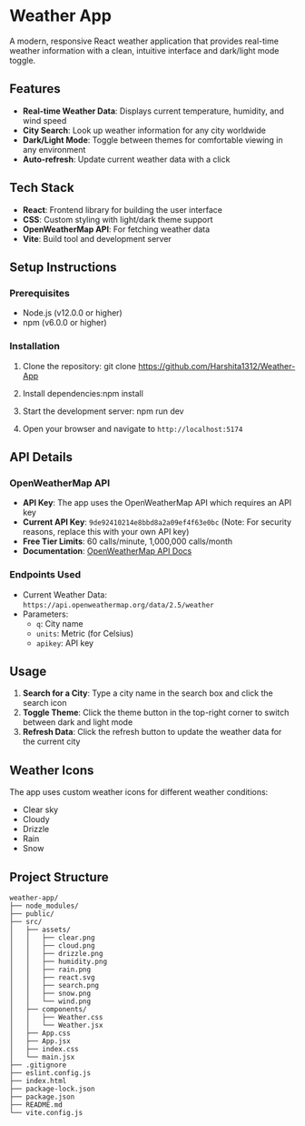 # Weather App

A modern, responsive React weather application that provides real-time weather information with a clean, intuitive interface and dark/light mode toggle.


## Features

- **Real-time Weather Data**: Displays current temperature, humidity, and wind speed
- **City Search**: Look up weather information for any city worldwide
- **Dark/Light Mode**: Toggle between themes for comfortable viewing in any environment
- **Auto-refresh**: Update current weather data with a click

## Tech Stack

- **React**: Frontend library for building the user interface
- **CSS**: Custom styling with light/dark theme support
- **OpenWeatherMap API**: For fetching weather data
- **Vite**: Build tool and development server

## Setup Instructions

### Prerequisites

- Node.js (v12.0.0 or higher)
- npm (v6.0.0 or higher)

### Installation

1. Clone the repository: git clone https://github.com/Harshita1312/Weather-App

2. Install dependencies:npm install

3. Start the development server: npm run dev

4. Open your browser and navigate to `http://localhost:5174`


## API Details

### OpenWeatherMap API

- **API Key**: The app uses the OpenWeatherMap API which requires an API key
- **Current API Key**: `9de92410214e8bbd8a2a09ef4f63e0bc` (Note: For security reasons, replace this with your own API key)
- **Free Tier Limits**: 60 calls/minute, 1,000,000 calls/month
- **Documentation**: [OpenWeatherMap API Docs](https://openweathermap.org/api)

### Endpoints Used

- Current Weather Data: `https://api.openweathermap.org/data/2.5/weather`
- Parameters:
  - `q`: City name
  - `units`: Metric (for Celsius)
  - `apikey`: API key

## Usage

1. **Search for a City**: Type a city name in the search box and click the search icon
2. **Toggle Theme**: Click the theme button in the top-right corner to switch between dark and light mode
3. **Refresh Data**: Click the refresh button to update the weather data for the current city

## Weather Icons

The app uses custom weather icons for different weather conditions:
- Clear sky
- Cloudy
- Drizzle
- Rain
- Snow

## Project Structure

```
weather-app/
├── node_modules/
├── public/
├── src/
│   ├── assets/
│   │   ├── clear.png
│   │   ├── cloud.png
│   │   ├── drizzle.png
│   │   ├── humidity.png
│   │   ├── rain.png
│   │   ├── react.svg
│   │   ├── search.png
│   │   ├── snow.png
│   │   └── wind.png
│   ├── components/
│   │   ├── Weather.css
│   │   └── Weather.jsx
│   ├── App.css
│   ├── App.jsx
│   ├── index.css
│   └── main.jsx
├── .gitignore
├── eslint.config.js
├── index.html
├── package-lock.json
├── package.json
├── README.md
└── vite.config.js
```